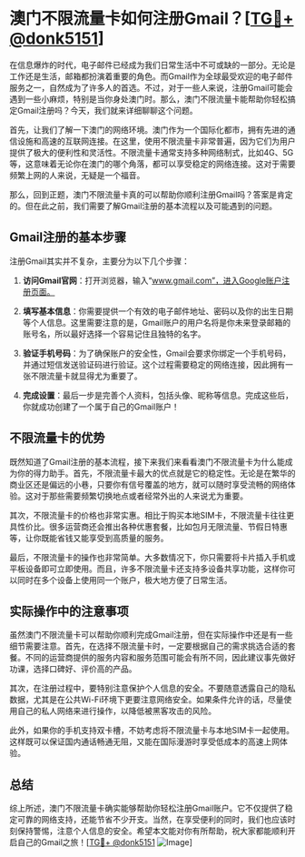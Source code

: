 # 澳门不限流量卡如何注册Gmail？[[TG💪+ @donk5151](https://t.me/s/donk5151)]

在信息爆炸的时代，电子邮件已经成为我们日常生活中不可或缺的一部分。无论是工作还是生活，邮箱都扮演着重要的角色。而Gmail作为全球最受欢迎的电子邮件服务之一，自然成为了许多人的首选。不过，对于一些人来说，注册Gmail可能会遇到一些小麻烦，特别是当你身处澳门时。那么，澳门不限流量卡能帮助你轻松搞定Gmail注册吗？今天，我们就来详细聊聊这个问题。

首先，让我们了解一下澳门的网络环境。澳门作为一个国际化都市，拥有先进的通信设施和高速的互联网连接。在这里，使用不限流量卡非常普遍，因为它们为用户提供了极大的便利性和灵活性。不限流量卡通常支持多种网络制式，比如4G、5G等，这意味着无论你在澳门的哪个角落，都可以享受稳定的网络连接。这对于需要频繁上网的人来说，无疑是一个福音。

那么，回到正题，澳门不限流量卡真的可以帮助你顺利注册Gmail吗？答案是肯定的。但在此之前，我们需要了解Gmail注册的基本流程以及可能遇到的问题。

## Gmail注册的基本步骤

注册Gmail其实并不复杂，主要分为以下几个步骤：

1. **访问Gmail官网**：打开浏览器，输入“www.gmail.com”，进入Google账户注册页面。
   
2. **填写基本信息**：你需要提供一个有效的电子邮件地址、密码以及你的出生日期等个人信息。这里需要注意的是，Gmail账户的用户名将是你未来登录邮箱的账号名，所以最好选择一个容易记住且独特的名字。

3. **验证手机号码**：为了确保账户的安全性，Gmail会要求你绑定一个手机号码，并通过短信发送验证码进行验证。这个过程需要稳定的网络连接，因此拥有一张不限流量卡就显得尤为重要了。

4. **完成设置**：最后一步是完善个人资料，包括头像、昵称等信息。完成这些后，你就成功创建了一个属于自己的Gmail账户！

## 不限流量卡的优势

既然知道了Gmail注册的基本流程，接下来我们来看看澳门不限流量卡为什么能成为你的得力助手。首先，不限流量卡最大的优点就是它的稳定性。无论是在繁华的商业区还是偏远的小巷，只要你有信号覆盖的地方，就可以随时享受流畅的网络体验。这对于那些需要频繁切换地点或者经常外出的人来说尤为重要。

其次，不限流量卡的价格也非常实惠。相比于购买本地SIM卡，不限流量卡往往更具性价比。很多运营商还会推出各种优惠套餐，比如包月无限流量、节假日特惠等，让你既能省钱又能享受到高质量的服务。

最后，不限流量卡的操作也非常简单。大多数情况下，你只需要将卡片插入手机或平板设备即可立即使用。而且，许多不限流量卡还支持多设备共享功能，这样你可以同时在多个设备上使用同一个账户，极大地方便了日常生活。

## 实际操作中的注意事项

虽然澳门不限流量卡可以帮助你顺利完成Gmail注册，但在实际操作中还是有一些细节需要注意。首先，在选择不限流量卡时，一定要根据自己的需求挑选合适的套餐。不同的运营商提供的服务内容和服务范围可能会有所不同，因此建议事先做好功课，选择口碑好、评价高的产品。

其次，在注册过程中，要特别注意保护个人信息的安全。不要随意透露自己的隐私数据，尤其是在公共Wi-Fi环境下更要注意网络安全。如果条件允许的话，尽量使用自己的私人网络来进行操作，以降低被黑客攻击的风险。

此外，如果你的手机支持双卡槽，不妨考虑将不限流量卡与本地SIM卡一起使用。这样既可以保证国内通话畅通无阻，又能在国际漫游时享受低成本的高速上网体验。

## 总结

综上所述，澳门不限流量卡确实能够帮助你轻松注册Gmail账户。它不仅提供了稳定可靠的网络支持，还能节省不少开支。当然，在享受便利的同时，我们也应该时刻保持警惕，注意个人信息的安全。希望本文能对你有所帮助，祝大家都能顺利开启自己的Gmail之旅！[[TG💪+ @donk5151](https://t.me/s/donk5151) ![Image](https://i.postimg.cc/rwNCRYN7/Snipaste-2025-04-30-17-27-05.png)]
